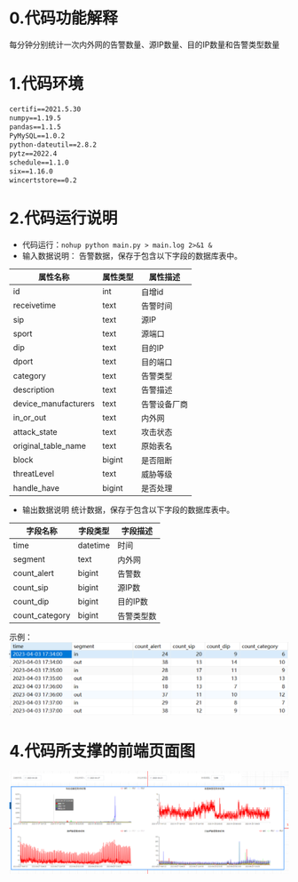 # 0.代码功能解释
每分钟分别统计一次内外网的告警数量、源IP数量、目的IP数量和告警类型数量
# 1.代码环境
```
certifi==2021.5.30
numpy==1.19.5
pandas==1.1.5
PyMySQL==1.0.2
python-dateutil==2.8.2
pytz==2022.4
schedule==1.1.0
six==1.16.0
wincertstore==0.2
```
# 2.代码运行说明
- 代码运行：`nohup python main.py > main.log 2>&1 &`
- 输入数据说明：
告警数据，保存于包含以下字段的数据库表中。

|属性名称	|属性类型	|属性描述|
| ---- | ---- | ----|
id	|int	|自增id
receivetime|	text|	告警时间
sip	|text|	源IP
sport|	text|	源端口
dip	|text	|目的IP
dport|	text|	目的端口
category|	text|	告警类型
description	|text|	告警描述
device_manufacturers|	text| 	告警设备厂商
in_or_out	|text|	内外网
attack_state|	text|	攻击状态
original_table_name|	text|	原始表名
block|	bigint|	是否阻断
threatLevel|	text|	威胁等级
handle_have|	bigint|	是否处理

- 输出数据说明
统计数据，保存于包含以下字段的数据库表中。

|字段名称|字段类型|字段描述|
| ---- | ---- | ---- |
time|datetime|时间
segment|text|内外网
count_alert|bigint|告警数
count_sip|bigint|源IP数
count_dip|bigint|目的IP数
count_category|bigint|告警类型数

示例：
![示例图片](output_example.png)

# 4.代码所支撑的前端页面图
![front](front.png)

